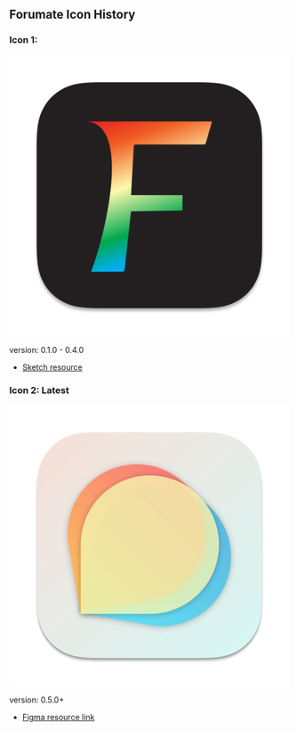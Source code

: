 ## Forumate Icon History

### Icon 1:

![Forumate Icon 1](../Shared/Other/Shared.xcassets/icon1.imageset/macOS.png)

version: 0.1.0 - 0.4.0

- [Sketch resource](Forumate.sketch)

### Icon 2: Latest

![Forumate Latest Icon](../Shared/Other/Shared.xcassets/icon0.imageset/macOS.png)

version: 0.5.0+

- [Figma resource link](https://www.figma.com/file/N86W0x2Fj21ZTAllyitJf7)
